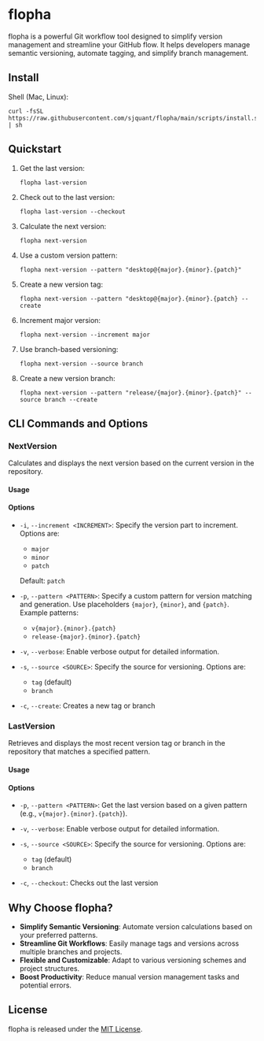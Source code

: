 # flopha

flopha is a powerful Git workflow tool designed to simplify version management and streamline your GitHub flow. It helps developers manage semantic versioning, automate tagging, and simplify branch management.

## Install

Shell (Mac, Linux):

```
curl -fsSL https://raw.githubusercontent.com/sjquant/flopha/main/scripts/install.sh | sh
```

## Quickstart

1.  Get the last version:

    ```
    flopha last-version
    ```

2.  Check out to the last version:

    ```
    flopha last-version --checkout
    ```

3.  Calculate the next version:

    ```
    flopha next-version
    ```

4.  Use a custom version pattern:

    ```
    flopha next-version --pattern "desktop@{major}.{minor}.{patch}"
    ```

5.  Create a new version tag:

    ```
    flopha next-version --pattern "desktop@{major}.{minor}.{patch} --create
    ```

6.  Increment major version:

    ```
    flopha next-version --increment major
    ```

7.  Use branch-based versioning:

    ```
    flopha next-version --source branch
    ```

8.  Create a new version branch:

    ```
    flopha next-version --pattern "release/{major}.{minor}.{patch}" --source branch --create
    ```

## CLI Commands and Options

### NextVersion

Calculates and displays the next version based on the current version in the repository.

#### Usage

#### Options

- `-i`, `--increment <INCREMENT>`: Specify the version part to increment. Options are:

  - `major`
  - `minor`
  - `patch`

  Default: `patch`

- `-p`, `--pattern <PATTERN>`: Specify a custom pattern for version matching and generation. Use placeholders `{major}`, `{minor}`, and `{patch}`. Example patterns:

  - `v{major}.{minor}.{patch}`
  - `release-{major}.{minor}.{patch}`

- `-v`, `--verbose`: Enable verbose output for detailed information.

- `-s`, `--source <SOURCE>`: Specify the source for versioning. Options are:

  - `tag` (default)
  - `branch`

- `-c`, `--create`: Creates a new tag or branch

### LastVersion

Retrieves and displays the most recent version tag or branch in the repository that matches a specified pattern.

#### Usage

#### Options

- `-p`, `--pattern <PATTERN>`: Get the last version based on a given pattern (e.g., `v{major}.{minor}.{patch}`).

- `-v`, `--verbose`: Enable verbose output for detailed information.

- `-s`, `--source <SOURCE>`: Specify the source for versioning. Options are:

  - `tag` (default)
  - `branch`

- `-c`, `--checkout`: Checks out the last version

## Why Choose flopha?

- **Simplify Semantic Versioning**: Automate version calculations based on your preferred patterns.
- **Streamline Git Workflows**: Easily manage tags and versions across multiple branches and projects.
- **Flexible and Customizable**: Adapt to various versioning schemes and project structures.
- **Boost Productivity**: Reduce manual version management tasks and potential errors.

## License

flopha is released under the [MIT License](LICENSE).
